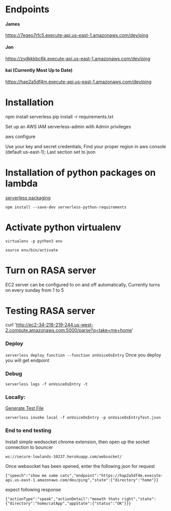 <!--
title: VoiceOS
description: Bouncer makes POST Request to Voice OS deployed on Serverless Lambda, Lambda makes call to rasa and return rasa output to Bouncer
layout: Doc
-->
# Endpoints

#### James
https://7egeo7rfc5.execute-api.us-east-1.amazonaws.com/dev/ping

#### Jon
https://zydkkkbc6k.execute-api.us-east-1.amazonaws.com/dev/ping

#### kai (Currently Most Up to Date)
https://hap2a5df4m.execute-api.us-east-1.amazonaws.com/dev/ping


# Installation

npm install serverless
pip install -r requirements.txt


Set up an AWS IAM serverless-admin with Admin privileges

aws configure

Use your key and secret credentials; Find your proper region in aws console (default us-east-1); Last section set to json


# Installation of python packages on lambda
[serverless packaging](https://serverless.com/blog/serverless-python-packaging/)

`npm install --save-dev serverless-python-requirements`

# Activate python virtualenv
`virtualenv -p python3 env`

`source env/bin/activate`


# Turn on RASA server
EC2 server can be configured to on and off automatically, Currently turns on every sunday from 1 to 5

# Testing RASA server
curl 'http://ec2-34-218-219-244.us-west-2.compute.amazonaws.com:5000/parse?q=take+me+home'

### Deploy
`serverless deploy function --function onVoiceOsEntry`
Once you deploy you will get endpoint

### Debug
`serverless logs -f onVoiceOsEntry -t`

### Locally:
[Generate Test File]( https://gist.github.com/jmloewen/84b1ed61598df55ab4a7033ac1edbf43)

`serverless invoke local -f onVoiceOsEntry -p onVoiceOsEntryTest.json`

### End to end testing
Install simple wedsocket chrome extension, then open up the socket connection to bouncer

`ws://secure-lowlands-10237.herokuapp.com/websocket/`

Once websocket has been opened, enter the following json for request

`{"speech":"show me some cats","endpoint":"https://hap2a5df4m.execute-api.us-east-1.amazonaws.com/dev/ping","state":{"directory":"home"}}`

expect following response

`{"actionType":"speak","actionDetail":"meowth thats right","state":{"directory":"home/catApp","appState":{"status":"OK"}}}`


